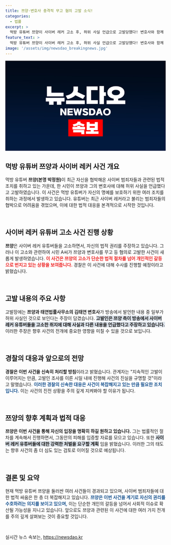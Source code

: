 ```yaml
---
title: 쯔양·변호사 충격적 무고 혐의 고발 소식!
categories:
  - 법률
excerpt: >
  먹방 유튜버 쯔양이 사이버 레커 고소 후, 허위 사실 언급으로 고발당했다! 변호사와 함께 법적 공방에 휘말린 쯔양의 운명은? 관심 집중!
feature_text: >
  먹방 유튜버 쯔양이 사이버 레커 고소 후, 허위 사실 언급으로 고발당했다! 변호사와 함께 법적 공방에 휘말린 쯔양의 운명은? 관심 집중!
image: '/assets/img/newsdao_breakingnews.jpg'
---
```


<p><img src="/assets/img/newsdao_breakingnews.jpg" alt="koreaapp 속보" /></p>

<h2 data-ke-size="size26">먹방 유튜버 쯔양과 사이버 레커 사건 개요</h2>

<p data-ke-size="size16">먹방 유튜버 <b>쯔양(본명 박정원)</b>이 최근 자신을 협박해온 사이버 범죄자들과 관련된 법적 조치를 취하고 있는 가운데, 한 시민이 쯔양과 그의 변호사에 대해 허위 사실을 언급했다고 고발하였습니다. 이 사건은 먹방 유튜버가 자신의 명예를 보호하기 위한 여러 조치를 취하는 과정에서 발생하고 있습니다. 유튜버는 최근 사이버 레커라고 불리는 범죄자들의 협박으로 어려움을 겪었으며, 이에 대한 법적 대응을 본격적으로 시작한 것입니다.</p>

<p data-ke-size="size16">&nbsp;</p>

<h2 data-ke-size="size26">사이버 레커 유튜버 고소 사건 진행 상황</h2>

<p data-ke-size="size16"><b>쯔양</b>은 사이버 레커 유튜버들을 고소하면서, 자신의 법적 권리를 주장하고 있습니다. 그러나 이 고소와 관련하여 시민 A씨가 쯔양과 변호사를 무고 등 혐의로 고발한 사건이 새롭게 발생하였습니다. <b><span style="color: #ee2323;">이 사건은 쯔양의 고소가 단순한 법적 절차를 넘어 개인적인 갈등으로 번지고 있는 상황을 보여줍니다.</span></b> 경찰은 이 사건에 대해 수사를 진행할 예정이라고 밝혔습니다.</p>

<p data-ke-size="size16">&nbsp;</p>

<h2 data-ke-size="size26">고발 내용의 주요 사항</h2>

<p data-ke-size="size16">고발장에는 <b>쯔양과 태연법률사무소의 김태연 변호사</b>가 방송에서 발언한 내용 중 일부가 허위 사실인 것으로 보인다는 주장이 담겼습니다. <b><span style="background-color: #21538527;">고발인은 쯔양 측이 방송에서 사이버 레커 유튜버들을 고소한 취지에 대해 사실과 다른 내용을 언급했다고 주장하고 있습니다.</span></b> 이러한 주장은 향후 사건의 전개에 중요한 영향을 미칠 수 있을 것으로 보입니다.</p>

<p data-ke-size="size16">&nbsp;</p>

<h2 data-ke-size="size26">경찰의 대응과 앞으로의 전망</h2>

<p data-ke-size="size16"><b>경찰은 이번 사건을 신속히 처리할 방침</b>이라고 밝혔습니다. 관계자는 "지속적인 고발이 이루어지는 만큼, 고발인 조사를 이른 시일 내에 진행해 사건의 진실을 규명할 것"이라고 말했습니다. <b><span style="color: #1a5490;">이러한 경찰의 신속한 대응은 사건이 복잡해지고 있는 만큼 필요한 조치입니다.</span></b> 이는 사건의 진전 상황을 주의 깊게 지켜봐야 할 이유가 됩니다.</p>

<p data-ke-size="size16">&nbsp;</p>

<h2 data-ke-size="size26">쯔양의 향후 계획과 법적 대응</h2>

<p data-ke-size="size16"><b>쯔양은 이번 사건을 통해 자신의 입장을 명확히 하길 원하고 있습니다.</b> 그는 법률적인 절차를 계속해서 진행하면서, 그동안의 피해를 입증할 자료를 모으고 있습니다. 또한 <b><span style="background-color: #21538527;">사이버 레커 유튜버들에 대한 강력한 처벌을 요구할 계획</span></b> 임을 밝혔습니다. 이러한 그의 태도는 향후 사건의 좀 더 심도 있는 검토로 이어질 것으로 예상됩니다.</p>

<p data-ke-size="size16">&nbsp;</p>

<h2 data-ke-size="size26">결론 및 요약</h2>

<p data-ke-size="size16">현재 먹방 유튜버 쯔양을 둘러싼 여러 사건들이 경과되고 있으며, 사이버 범죄자들에 대한 법적 싸움은 한 층 더 복잡해지고 있습니다. <b><span style="color: #1a5490;">쯔양은 이번 사건을 계기로 자신의 권리를 수호하려는 의지를 보이고 있으며,</span></b> 이는 단순한 개인의 갈등을 넘어서 사회적 이슈로 확산될 가능성을 지니고 있습니다. 앞으로도 쯔양과 관련된 이 사건에 대한 여러 가지 전개를 주의 깊게 살펴보는 것이 중요할 것입니다.</p>

<p data-ke-size="size16">&nbsp;</p>
실시간 뉴스 속보는, <a href="https://newsdao.kr" rel="dofollow">https://newsdao.kr</a>


